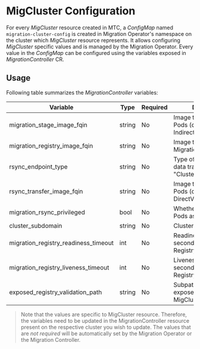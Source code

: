 # MigCluster Configuration

For every _MigCluster_ resource created in MTC, a _ConfigMap_ named `migration-cluster-config` is created in Migration Operator's namespace on the cluster which _MigCluster_ resource represents. It allows configuring _MigCluster_ specific values and is managed by the Migration Operator. Every value in the _ConfigMap_ can be configured using the variables exposed in _MigrationController_ CR.

## Usage

Following table summarizes the _MigrationController_ variables:

| Variable                             	| Type   	| Required 	| Description                                                              	|
|--------------------------------------	|--------	|----------	|--------------------------------------------------------------------------	|
| migration_stage_image_fqin           	| string 	| No       	| Image to use for Stage Pods (only applicable to IndirectVolumeMigration) 	|
| migration_registry_image_fqin        	| string 	| No       	| Image to use for Migration Registry                                      	|
| rsync_endpoint_type                  	| string 	| No       	| Type of endpoint for data transfer ("Route", "ClusterIP", "NodePort")    	|
| rsync_transfer_image_fqin            	| string 	| No       	| Image to use for Rsync Pods (only applicable to DirectVolumeMigration)   	|
| migration_rsync_privileged           	| bool   	| No       	| Whether to run Rsync Pods as privileged or not                           	|
| cluster_subdomain                    	| string 	| No       	| Cluster's subdomain                                                      	|
| migration_registry_readiness_timeout 	| int    	| No       	| Readiness timeout (in seconds) for Migration Registry Deployment         	|
| migration_registry_liveness_timeout  	| int    	| No       	| Liveness timeout (in seconds) for Migration Registry Deployment          	|
| exposed_registry_validation_path     	| string 	| No       	| Subpath to validate exposed registry in a MigCluster (e.g. /v2)          	|

> Note that the values are specific to MigCluster resource. Therefore, the variables need to be updated in the MigrationController resource present on the respective cluster you wish to update. The values that are *not required* will be automatically set by the Migration Operator or the Migration Controller.
